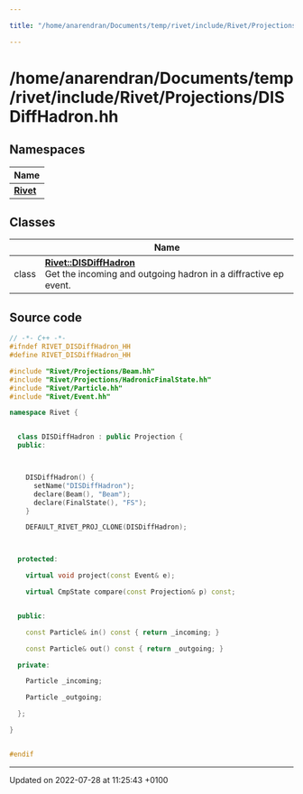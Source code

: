 ```yaml
---

title: "/home/anarendran/Documents/temp/rivet/include/Rivet/Projections/DISDiffHadron.hh"

---
```


# /home/anarendran/Documents/temp/rivet/include/Rivet/Projections/DISDiffHadron.hh



## Namespaces

| Name           |
| -------------- |
| **[Rivet](http://example.org/namespaces/namespacerivet/)**  |

## Classes

|                | Name           |
| -------------- | -------------- |
| class | **[Rivet::DISDiffHadron](http://example.org/classes/classrivet_1_1disdiffhadron/)** <br>Get the incoming and outgoing hadron in a diffractive ep event.  |




## Source code

```cpp
// -*- C++ -*-
#ifndef RIVET_DISDiffHadron_HH
#define RIVET_DISDiffHadron_HH

#include "Rivet/Projections/Beam.hh"
#include "Rivet/Projections/HadronicFinalState.hh"
#include "Rivet/Particle.hh"
#include "Rivet/Event.hh"

namespace Rivet {


  class DISDiffHadron : public Projection {
  public:



    DISDiffHadron() {
      setName("DISDiffHadron");
      declare(Beam(), "Beam");
      declare(FinalState(), "FS");
    }

    DEFAULT_RIVET_PROJ_CLONE(DISDiffHadron);



  protected:

    virtual void project(const Event& e);

    virtual CmpState compare(const Projection& p) const;


  public:

    const Particle& in() const { return _incoming; }

    const Particle& out() const { return _outgoing; }

  private:

    Particle _incoming;

    Particle _outgoing;

  };

}


#endif
```


-------------------------------

Updated on 2022-07-28 at 11:25:43 +0100
